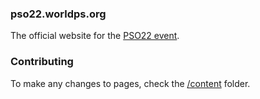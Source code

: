### pso22.worldps.org

The official website for the [PSO22 event](https://pso22.worldps.org/).

### Contributing

To make any changes to pages, check the [/content](/content) folder.
